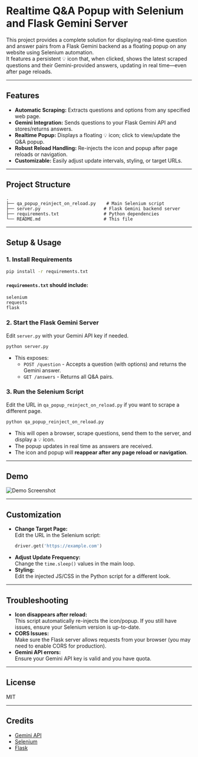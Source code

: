# Realtime Q&A Popup with Selenium and Flask Gemini Server

This project provides a complete solution for displaying real-time question and answer pairs from a Flask Gemini backend as a floating popup on any website using Selenium automation.  
It features a persistent 💡 icon that, when clicked, shows the latest scraped questions and their Gemini-provided answers, updating in real time—even after page reloads.

---

## Features

- **Automatic Scraping:** Extracts questions and options from any specified web page.
- **Gemini Integration:** Sends questions to your Flask Gemini API and stores/returns answers.
- **Realtime Popup:** Displays a floating 💡 icon; click to view/update the Q&A popup.
- **Robust Reload Handling:** Re-injects the icon and popup after page reloads or navigation.
- **Customizable:** Easily adjust update intervals, styling, or target URLs.

---

## Project Structure

```
.
├── qa_popup_reinject_on_reload.py    # Main Selenium script
├── server.py                        # Flask Gemini backend server
├── requirements.txt                 # Python dependencies
└── README.md                        # This file
```

---

## Setup & Usage

### 1. Install Requirements

```bash
pip install -r requirements.txt
```

#### `requirements.txt` should include:
```
selenium
requests
flask
```

### 2. Start the Flask Gemini Server

Edit `server.py` with your Gemini API key if needed.

```bash
python server.py
```

- This exposes:
  - `POST /question` - Accepts a question (with options) and returns the Gemini answer.
  - `GET /answers` - Returns all Q&A pairs.

### 3. Run the Selenium Script

Edit the URL in `qa_popup_reinject_on_reload.py` if you want to scrape a different page.

```bash
python qa_popup_reinject_on_reload.py
```

- This will open a browser, scrape questions, send them to the server, and display a 💡 icon.
- The popup updates in real time as answers are received.
- The icon and popup will **reappear after any page reload or navigation**.

---

## Demo

![Demo Screenshot](demo_screenshot.png)

---

## Customization

- **Change Target Page:**  
  Edit the URL in the Selenium script:
  ```python
  driver.get('https://example.com')
  ```
- **Adjust Update Frequency:**  
  Change the `time.sleep()` values in the main loop.
- **Styling:**  
  Edit the injected JS/CSS in the Python script for a different look.

---

## Troubleshooting

- **Icon disappears after reload:**  
  This script automatically re-injects the icon/popup. If you still have issues, ensure your Selenium version is up-to-date.
- **CORS Issues:**  
  Make sure the Flask server allows requests from your browser (you may need to enable CORS for production).
- **Gemini API errors:**  
  Ensure your Gemini API key is valid and you have quota.

---

## License

MIT

---

## Credits

- [Gemini API](https://ai.google.dev/)
- [Selenium](https://www.selenium.dev/)
- [Flask](https://flask.palletsprojects.com/)
